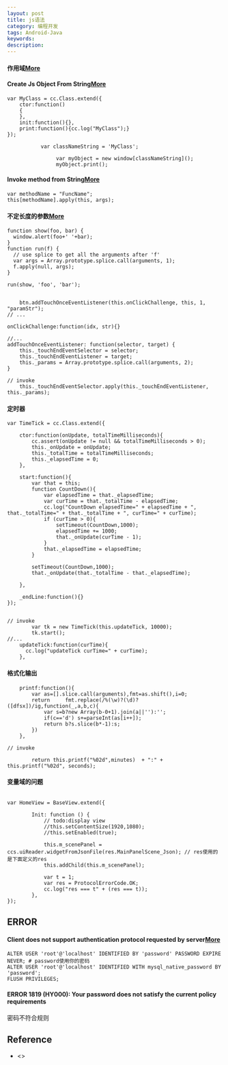 ```yaml
---
layout: post
title: js语法
category: 编程开发
tags: Android-Java
keywords: 
description: 
---
```


#### 作用域[More](http://www.cnblogs.com/mu-mu/archive/2012/11/19/2777007.html)

#### Create Js Object From String[More](http://stackoverflow.com/questions/1366127/instantiate-a-javascript-object-using-a-string-to-define-the-class-name)

```
var MyClass = cc.Class.extend({
    ctor:function()
    {
    },
    init:function(){},
    print:function(){cc.log("MyClass");}
});

           var classNameString = 'MyClass';

                var myObject = new window[classNameString]();
                myObject.print();
```

#### Invoke method from String[More](http://stackoverflow.com/questions/359788/how-to-execute-a-javascript-function-when-i-have-its-name-as-a-string)

```
var methodName = "FuncName";
this[methodName].apply(this, args);
```

#### 不定长度的参数[More](http://stackoverflow.com/questions/7301062/passing-variable-number-of-arguments-from-one-function-to-another)

```
function show(foo, bar) {
  window.alert(foo+' '+bar);
}
function run(f) {
  // use splice to get all the arguments after 'f'
  var args = Array.prototype.splice.call(arguments, 1);
  f.apply(null, args);
}

run(show, 'foo', 'bar');
```

```

	btn.addTouchOnceEventListener(this.onClickChallenge, this, 1, "paramStr");
// ...

onClickChallenge:function(idx, str){}

//...
addTouchOnceEventListener: function(selector, target) {
	this._touchEndEventSelector = selector;
	this._touchEndEventListener = target;
	this._params = Array.prototype.splice.call(arguments, 2);
}

// invoke
	this._touchEndEventSelector.apply(this._touchEndEventListener, this._params);
```

#### 定时器

```
var TimeTick = cc.Class.extend({

    ctor:function(onUpdate, totalTimeMilliseconds){
        cc.assert(onUpdate != null && totalTimeMilliseconds > 0);
        this._onUpdate = onUpdate;
        this._totalTime = totalTimeMilliseconds;
        this._elapsedTime = 0;
    },

    start:function(){
        var that = this;
        function CountDown(){
            var elapsedTime = that._elapsedTime;
            var curTime = that._totalTime - elapsedTime;
            cc.log("CountDown elapsedTime=" + elapsedTime + ", that._totalTime=" + that._totalTime + ", curTime=" + curTime);
            if (curTime > 0){
                setTimeout(CountDown,1000);
                elapsedTime += 1000;
                that._onUpdate(curTime - 1);
            }
            that._elapsedTime = elapsedTime;
        }

        setTimeout(CountDown,1000);
        that._onUpdate(that._totalTime - that._elapsedTime);

    },

    _endLine:function(){}
});


// invoke
        var tk = new TimeTick(this.updateTick, 10000);
        tk.start();
//...
    updateTick:function(curTime){
      cc.log("updateTick curTime=" + curTime);
    },
```
#### 格式化输出

```
    printf:function(){
        var as=[].slice.call(arguments),fmt=as.shift(),i=0;
        return     fmt.replace(/%(\w)?(\d)?([dfsx])/ig,function(_,a,b,c){
            var s=b?new Array(b-0+1).join(a||''):'';
            if(c=='d') s+=parseInt(as[i++]);
            return b?s.slice(b*-1):s;
        })
    },
	
// invoke

        return this.printf("%02d",minutes)  + ":" + this.printf("%02d", seconds);
```

#### 变量域的问题

```

var HomeView = BaseView.extend({

        Init: function () {
            // todo:display view
            //this.setContentSize(1920,1080);
            //this.setEnabled(true);

            this.m_scenePanel = ccs.uiReader.widgetFromJsonFile(res.MainPanelScene_Json); // res使用的是下面定义的res
            this.addChild(this.m_scenePanel);
            
            var t = 1;
            var res = ProtocolErrorCode.OK;
            cc.log("res === t" + (res === t));
        },
});
```

## ERROR

#### Client does not support authentication protocol requested by server[More](https://blog.csdn.net/yubin1285570923/article/details/83352491)

```
ALTER USER 'root'@'localhost' IDENTIFIED BY 'password' PASSWORD EXPIRE NEVER; # password使用你的密码
ALTER USER 'root'@'localhost' IDENTIFIED WITH mysql_native_password BY 'password';
FLUSH PRIVILEGES;
```

#### ERROR 1819 (HY000): Your password does not satisfy the current policy requirements

密码不符合规则

## Reference
* <>
